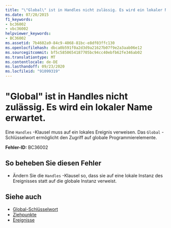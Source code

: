 ```yaml
---
title: "\"Global\" ist in Handles nicht zulässig. Es wird ein lokaler Name erwartet."
ms.date: 07/20/2015
f1_keywords:
- bc36002
- vbc36002
helpviewer_keywords:
- BC36002
ms.assetid: 7b4602a9-84c9-4068-81bc-e8df03ffc130
ms.openlocfilehash: dbca0b591f0a2d3d9a21627b07f9e2a3aab06e12
ms.sourcegitcommit: bf5c5850654187705bc94cc40ebfb62fe346ab02
ms.translationtype: MT
ms.contentlocale: de-DE
ms.lasthandoff: 09/23/2020
ms.locfileid: "91099319"
---
```

# <a name="global-not-allowed-in-handles-local-name-expected"></a>"Global" ist in Handles nicht zulässig. Es wird ein lokaler Name erwartet.

Eine `Handles` -Klausel muss auf ein lokales Ereignis verweisen. Das `Global` -Schlüsselwort ermöglicht den Zugriff auf globale Programmierelemente.  
  
 **Fehler-ID:** BC36002  
  
## <a name="to-correct-this-error"></a>So beheben Sie diesen Fehler  
  
- Ändern Sie die `Handles` -Klausel so, dass sie auf eine lokale Instanz des Ereignisses statt auf die globale Instanz verweist.  
  
## <a name="see-also"></a>Siehe auch

- [Global-Schlüsselwort](../programming-guide/program-structure/namespaces.md#global-keyword-in-fully-qualified-names)
- [Ziehpunkte](../language-reference/statements/handles-clause.md)
- [Ereignisse](../programming-guide/language-features/events/index.md)
